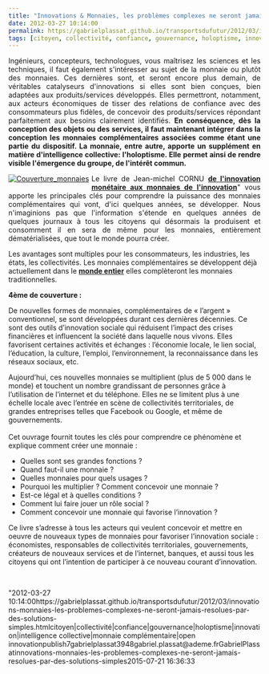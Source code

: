 ```yaml
---
title: "Innovations & Monnaies, les problèmes complexes ne seront jamais résolus par des solutions simples..."
date: 2012-03-27 10:14:00
permalink: https://gabrielplassat.github.io/transportsdufutur/2012/03/innovations-monnaies-les-problemes-complexes-ne-seront-jamais-resolues-par-des-solutions-simples.html
tags: [citoyen, collectivité, confiance, gouvernance, holoptisme, innovation, intelligence collective, monnaie complémentaire, open innovation]
---
```


<p style="text-align: justify">Ingénieurs, concepteurs, technologues, vous maîtrisez les sciences et les techniques, il faut également s'intéresser au sujet de la monnaie ou plutôt des monnaies. Ces dernières sont, et seront encore plus demain, de véritables catalyseurs d'innovations si elles sont bien conçues, bien adaptées aux produits/services développés. Elles permettront, notamment, aux acteurs économiques de tisser des relations de confiance avec des consommateurs plus fidèles, de concevoir des produits/services répondant parfaitement aux besoins clairement identifiés. <strong>En conséquence, dès la conception des objets ou des services, il faut maintenant intégrer dans la conception les monnaies complémentaires associées comme étant une partie du dispositif. La monnaie, entre autre, apporte un supplément en matière d'intelligence collective: l'holoptisme. Elle permet ainsi de rendre visible l'émergence du groupe, de l'intérêt commun.</strong> </p>  <!--more-->   <p style="text-align: justify"><a class="asset-img-link" href="https://gabrielplassat.github.io/transportsdufutur/wp-content/uploads/sites/6/old/6a0120a66d2ad4970b01676443928d970b-800wi.jpg" rel="lightbox" style="float: left"><img alt="Couverture_monnaies" class="asset  asset-image at-xid-6a0120a66d2ad4970b01676443928d970b" src="/wp-content/uploads/sites/6/old/6a0120a66d2ad4970b01676443928d970b-320wi.jpg" style="margin: 0px 5px 5px 0px" title="Couverture_monnaies" /></a>Le livre de Jean-michel CORNU <a href=""http://www.cornu.eu.org/news/de-l-innovation-monetaire-aux-monnaies-de-l-innovation"" target=""_blank""><strong>de l'innovation monétaire aux monnaies de l'innovation</strong></a>" vous apporte les principales clés pour comprendre la puissance des monnaies complémentaires qui vont, d'ici quelques années, se développer. Nous n'imaginions pas que l'information s'étende en quelques années de quelques journaux à tous les citoyens qui désormais la produisent et consomment il en sera de même pour les monnaies, entièrement dématérialisées, que tout le monde pourra créer.</p> <p style=""text-align: justify"">Les avantages sont multiples pour les consommateurs, les industries, les états, les collectivités. Les monnaies complémentaires se développent déjà actuellement dans le <a href=""http://monnaie-locale-complementaire.net/"" target=""_blank""><strong>monde entier</strong></a> elles complèteront les monnaies traditionnelles.</p> <p style=""text-align: justify""><span style=""text-decoration: underline""><strong>4ème de couverture : </strong></span></p> <p style=""text-align: justify"">De nouvelles formes de monnaies,  complémentaires de  « l’argent » conventionnel, se sont développées  durant ces dernières  décennies. Ce sont des outils d’innovation sociale qui réduisent  l’impact des  crises financières et influencent la société dans laquelle  nous vivons. Elles favorisent certaines activités et échanges :  l’économie locale,  le lien social, l’éducation, la culture, l’emploi,  l’environnement, la  reconnaissance dans les réseaux sociaux, etc.</p> <p style=""text-align: justify"">Aujourd’hui, ces nouvelles monnaies se multiplient (plus  de 5 000  dans le monde) et touchent un nombre grandissant de personnes  grâce à  l’utilisation de l’internet et du téléphone. Elles ne se  limitent plus à une échelle locale avec l’entrée en scène  de  collectivités territoriales, de grandes entreprises telles que  Facebook  ou Google, et même de gouvernements. <br /> <br /> Cet ouvrage fournit toutes les clés pour comprendre ce phénomène et explique comment créer une monnaie :</p> <ul style=""text-align: justify""> <li>Quelles sont ses grandes fonctions ?</li> <li>Quand faut-il une monnaie ?</li> <li>Quelles monnaies pour quels usages ?</li> <li>Pourquoi les multiplier ? Comment concevoir une monnaie ?</li> <li>Est-ce légal et à quelles conditions ?</li> <li>Comment lui faire jouer un rôle social ?</li> <li>Comment concevoir une monnaie qui favorise l’innovation ?</li> </ul> <p style=""text-align: justify"">Ce livre s’adresse à tous les acteurs qui veulent  concevoir et mettre  en oeuvre de nouveaux types de monnaies pour  favoriser l’innovation  sociale : économistes, responsables de  collectivités territoriales,  gouvernements, créateurs de nouveaux  services et de l’internet, banques,  et aussi tous les citoyens qui ont  l’intention de participer à ce  nouveau courant d’innovation.</p> <p style=""text-align: justify""> </p>"2012-03-27 10:14:00https://gabrielplassat.github.io/transportsdufutur/2012/03/innovations-monnaies-les-problemes-complexes-ne-seront-jamais-resolues-par-des-solutions-simples.htmlcitoyen|collectivité|confiance|gouvernance|holoptisme|innovation|intelligence collective|monnaie complémentaire|open innovationpublish7gabrielplassat3948gabriel.plassat@ademe.frGabrielPlassatinnovations-monnaies-les-problemes-complexes-ne-seront-jamais-resolues-par-des-solutions-simples2015-07-21 16:36:33

